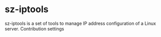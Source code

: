 # sz-iptools
sz-iptools is a set of tools to manage IP address configuration of a Linux server.  Contribution settings 
